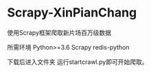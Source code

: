 # Scrapy-XinPianChang
使用Scrapy框架爬取新片场百万级数据



所需环境 Python>=3.6 Scrapy redis-python

下载后进入文件夹 运行startcrawl.py即可开始爬取。